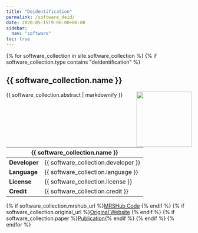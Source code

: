 ```yaml
---
title: "Deidentification"
permalink: /software_deid/
date: 2020-05-15T9:00:00+00:00
sidebar:
  nav: "software"
toc: true
---
```


{% for software_collection in site.software_collection %}
  {% if software_collection.type contains "deidentification" %}
  <h2 id="{{ software_collection.name }}">
      {{ software_collection.name }}
  </h2>
  <img src= "{{ site.url }}{{ site.baseurl }}{{ software_collection.image }}" alt="" align="right" width="150"/>
  <p>{{ software_collection.abstract | markdownify }}</p>

  <table>
    <thead>
      <tr>
        <th colspan="2"> {{ software_collection.name }} </th>
      </tr>
    </thead>
    <tbody>
      <tr>
        <td><b>Developer</b></td>
        <td>{{ software_collection.developer }}</td>
      </tr>
      <tr>
        <td><b>Language</b></td>
        <td>{{ software_collection.language }}</td>
      </tr>
      <tr>
        <td><b>License</b></td>
        <td>{{ software_collection.license }}</td>
      </tr>
      <tr>
        <td><b>Credit</b></td>
        <td>{{ software_collection.credit }}</td>
      </tr>
    </tbody>
  </table>

  {% if software_collection.mrshub_url %}<a href="{{ software_collection.mrshub_url }}">MRSHub Code</a>&nbsp;{% endif %}
  {% if software_collection.original_url %}<a href="{{ software_collection.original_url }}">Original Website</a>&nbsp;{% endif %}
  {% if software_collection.paper %}<a href="{{ software_collection.paper }}">Publication</a>{% endif %}
  {% endif %}
{% endfor %}
